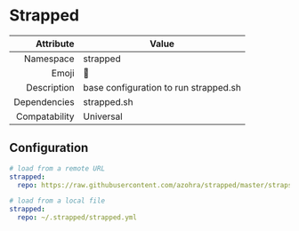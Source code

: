 # Strapped

| Attribute     | Value                                     |
|--------------:|-------------------------------------------|
| Namespace     | strapped                                  |
| Emoji         | 🔫                                        |
| Description   | base configuration to run strapped.sh     |
| Dependencies  | strapped.sh                               |
| Compatability | Universal                                 |

## Configuration

```yml
# load from a remote URL
strapped:
  repo: https://raw.githubusercontent.com/azohra/strapped/master/straps/
```

```yml
# load from a local file
strapped:
  repo: ~/.strapped/strapped.yml
```
